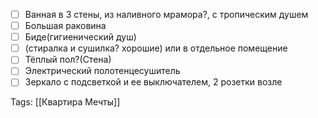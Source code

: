 
- [ ] Ванная в 3 стены, из наливного мрамора?, с тропическим душем
- [ ] Большая раковина
- [ ] Биде(гигиенический душ)
- [ ] (стиралка и сушилка? хорошие) или в отдельное помещение
- [ ] Тёплый пол?(Стена)
- [ ] Электрический полотенцесушитель
- [ ] Зеркало с подсветкой и ее выключателем, 2 розетки возле

Tags:
[[Квартира Мечты]]